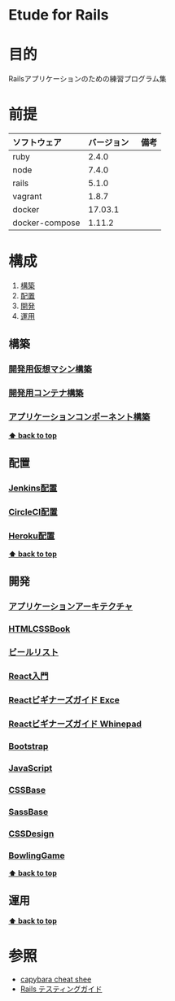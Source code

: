 Etude for Rails
===================

# 目的 #
Railsアプリケーションのための練習プログラム集

# 前提 #
| ソフトウェア   | バージョン   | 備考        |
|:---------------|:-------------|:------------|
| ruby           |2.4.0     |             |
| node           |7.4.0     |             |
| rails          |5.1.0　　　|             |
| vagrant        |1.8.7     |             |
| docker         |17.03.1   |             |
| docker-compose |1.11.2    |             |

# 構成 #
1. [構築](#構築)
1. [配置](#配置)
1. [開発](#開発)
1. [運用](#運用)

## 構築
### [開発用仮想マシン構築](./ops/build_vagrant.md)
### [開発用コンテナ構築](./ops/build_docker.md)
### [アプリケーションコンポーネント構築](./ops/build_app_components.md)

**[⬆ back to top](#構成)**

## 配置
### [Jenkins配置](./ops/ship_jenkins.md)
### [CircleCI配置](./ops/ship_circleci.md)
### [Heroku配置](./ops/ship_heroku.md)

**[⬆ back to top](#構成)**

## 開発
### [アプリケーションアーキテクチャ](./dev/app_architecture.md)
### [HTMLCSSBook](dev/html_css_book/html_css_book.md)
### [ビールリスト](dev/beer_list/beer_list.md)
### [React入門](dev/intro_to_react/intro_to_react.md) 
### [Reactビギナーズガイド Exce](dev/react_beginners_guide/excel.md)
### [Reactビギナーズガイド Whinepad](dev/react_beginners_guide/whinepad.md)
### [Bootstrap](dev/bootstrap/bootstrap.md)
### [JavaScript](dev/javascript/javascript.md)
### [CSSBase](dev/css_base/css_base.md)
### [SassBase](dev/sass_base/sass_base.md) 
### [CSSDesign](dev/css_design/css_design.md)
### [BowlingGame](dev/bowling_game/bowling_game.md)

**[⬆ back to top](#構成)**

## 運用
**[⬆ back to top](#運用)**

# 参照 #
+ [capybara cheat shee](https://gist.github.com/zhengjia/428105)
+ [Rails テスティングガイド](https://railsguides.jp/testing.html)